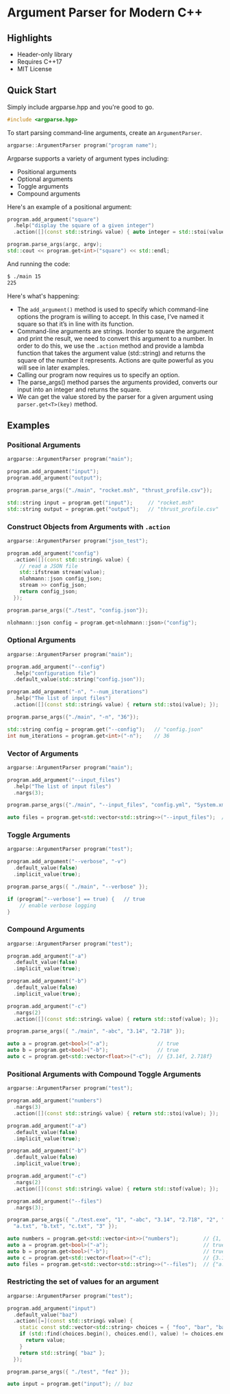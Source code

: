 # Argument Parser for Modern C++

## Highlights

* Header-only library
* Requires C++17
* MIT License

## Quick Start

Simply include argparse.hpp and you're good to go.

```cpp
#include <argparse.hpp>
```

To start parsing command-line arguments, create an ```ArgumentParser```. 

```cpp
argparse::ArgumentParser program("program name");
```

Argparse supports a variety of argument types including:
* Positional arguments
* Optional arguments
* Toggle arguments
* Compound arguments

Here's an example of a positional argument:

```cpp
program.add_argument("square")
  .help("display the square of a given integer")
  .action([](const std::string& value) { auto integer = std::stoi(value); return integer * integer; });

program.parse_args(argc, argv);
std::cout << program.get<int>("square") << std::endl;
```

And running the code:

```bash
$ ./main 15
225
```

Here's what's happening:

* The ```add_argument()``` method is used to specify which command-line options the program is willing to accept. In this case, I’ve named it square so that it’s in line with its function.
* Command-line arguments are strings. Inorder to square the argument and print the result, we need to convert this argument to a number. In order to do this, we use the ```.action``` method and provide a lambda function that takes the argument value (std::string) and returns the square of the number it represents. Actions are quite powerful as you will see in later examples. 
* Calling our program now requires us to specify an option.
* The parse_args() method parses the arguments provided, converts our input into an integer and returns the square. 
* We can get the value stored by the parser for a given argument using ```parser.get<T>(key)``` method. 

## Examples

### Positional Arguments

```cpp
argparse::ArgumentParser program("main");

program.add_argument("input");
program.add_argument("output");

program.parse_args({"./main", "rocket.msh", "thrust_profile.csv"});

std::string input = program.get("input");     // "rocket.msh"
std::string output = program.get("output");   // "thrust_profile.csv"
```

### Construct Objects from Arguments with ```.action```

```cpp
argparse::ArgumentParser program("json_test");

program.add_argument("config")
  .action([](const std::string& value) {
    // read a JSON file
    std::ifstream stream(value);
    nlohmann::json config_json;
    stream >> config_json;
    return config_json;
  });

program.parse_args({"./test", "config.json"});

nlohmann::json config = program.get<nlohmann::json>("config");
```

### Optional Arguments

```cpp
argparse::ArgumentParser program("main");

program.add_argument("--config")
  .help("configuration file")
  .default_value(std::string("config.json"));

program.add_argument("-n", "--num_iterations")
  .help("The list of input files")
  .action([](const std::string& value) { return std::stoi(value); });

program.parse_args({"./main", "-n", "36"});

std::string config = program.get("--config");   // "config.json"
int num_iterations = program.get<int>("-n");    // 36
```

### Vector of Arguments

```cpp
argparse::ArgumentParser program("main");

program.add_argument("--input_files")
  .help("The list of input files")
  .nargs(3);

program.parse_args({"./main", "--input_files", "config.yml", "System.xml"});

auto files = program.get<std::vector<std::string>>("--input_files");  // {"config.yml", "System.xml"}
```

### Toggle Arguments

```cpp
argparse::ArgumentParser program("test");

program.add_argument("--verbose", "-v")
  .default_value(false)
  .implicit_value(true);

program.parse_args({ "./main", "--verbose" });

if (program["--verbose'] == true) {   // true
    // enable verbose logging
}
```

### Compound Arguments

```cpp
argparse::ArgumentParser program("test");

program.add_argument("-a")
  .default_value(false)
  .implicit_value(true);

program.add_argument("-b")
  .default_value(false)
  .implicit_value(true);

program.add_argument("-c")
  .nargs(2)
  .action([](const std::string& value) { return std::stof(value); });

program.parse_args({ "./main", "-abc", "3.14", "2.718" });

auto a = program.get<bool>("-a");                // true
auto b = program.get<bool>("-b");                // true
auto c = program.get<std::vector<float>>("-c");  // {3.14f, 2.718f}
```

### Positional Arguments with Compound Toggle Arguments

```cpp
argparse::ArgumentParser program("test");

program.add_argument("numbers")
  .nargs(3)
  .action([](const std::string& value) { return std::stoi(value); });

program.add_argument("-a")
  .default_value(false)
  .implicit_value(true);

program.add_argument("-b")
  .default_value(false)
  .implicit_value(true);

program.add_argument("-c")
  .nargs(2)
  .action([](const std::string& value) { return std::stof(value); });

program.add_argument("--files")
  .nargs(3);

program.parse_args({ "./test.exe", "1", "-abc", "3.14", "2.718", "2", "--files",
  "a.txt", "b.txt", "c.txt", "3" });

auto numbers = program.get<std::vector<int>>("numbers");        // {1, 2, 3}
auto a = program.get<bool>("-a");                               // true
auto b = program.get<bool>("-b");                               // true
auto c = program.get<std::vector<float>>("-c");                 // {3.14f, 2.718f}
auto files = program.get<std::vector<std::string>>("--files");  // {"a.txt", "b.txt", "c.txt"}
```

### Restricting the set of values for an argument

```cpp
argparse::ArgumentParser program("test");

program.add_argument("input")
  .default_value("baz")
  .action([=](const std::string& value) {
    static const std::vector<std::string> choices = { "foo", "bar", "baz" };
    if (std::find(choices.begin(), choices.end(), value) != choices.end()) {
      return value;
    }
    return std::string{ "baz" };
  });

program.parse_args({ "./test", "fez" });

auto input = program.get("input"); // baz
```
